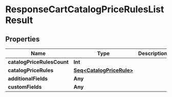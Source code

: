 

# ResponseCartCatalogPriceRulesListResult


## Properties

Name | Type | Description | Notes
------------ | ------------- | ------------- | -------------
**catalogPriceRulesCount** | **Int** |  |  [optional]
**catalogPriceRules** | [**Seq&lt;CatalogPriceRule&gt;**](CatalogPriceRule.md) |  |  [optional]
**additionalFields** | **Any** |  |  [optional]
**customFields** | **Any** |  |  [optional]



